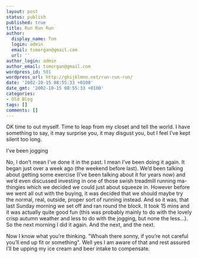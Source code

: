 ```yaml
---
layout: post
status: publish
published: true
title: Run Run Run
author:
  display_name: Tom
  login: admin
  email: tsmorgan@gmail.com
  url: ''
author_login: admin
author_email: tsmorgan@gmail.com
wordpress_id: 501
wordpress_url: http://ghijklmno.net/run-run-run/
date: '2002-10-15 08:55:33 +0100'
date_gmt: '2002-10-15 08:55:33 +0100'
categories:
- Old Blog
tags: []
comments: []
---
```

<p>OK time to out myself. Time to leap from my closet and tell the world. I have something to say, it may surprise you, it may disgust you, but I feel I&#8217;ve kept silent too long.</p>

<p>I&#8217;ve been jogging</p>

<p>No, I don&#8217;t mean I&#8217;ve done it in the past. I mean I&#8217;ve been doing it again. It began just over a week ago (the weekend before last). We&#8217;d been talking about getting some exercise (I&#8217;ve been talking about it for years now) and we&#8217;d even discussed investing in one of those swish treadmill running ma-thingies which we decided we could just about squeeze in. However before we went all out with the buying, it was decided that we should maybe try the normal, real, outside, proper sort of running instead. And so it was, that last Sunday morning we set off and ran round the block. It took 15 mins and it was actually quite good fun (this was probably mainly to do with the lovely crisp autumn weather and less to do with the jogging, but none the less...). So the next morning I did it again. And the next, and the next.</p>

<p>Now I know what you&#8217;re thinking. "Whoah there sonny, if you&#8217;re not careful you&#8217;ll end up fit or something". Well yes I am aware of that and rest assured I&#8217;ll be upping my ice cream and beer intake to compensate.</p>

